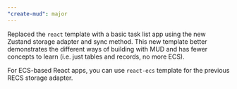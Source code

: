 ```yaml
---
"create-mud": major
---
```


Replaced the `react` template with a basic task list app using the new Zustand storage adapter and sync method. This new template better demonstrates the different ways of building with MUD and has fewer concepts to learn (i.e. just tables and records, no more ECS).

For ECS-based React apps, you can use `react-ecs` template for the previous RECS storage adapter.
